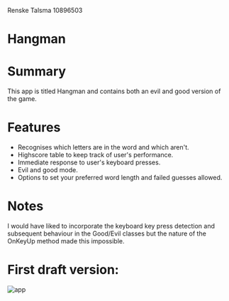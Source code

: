 Renske Talsma
10896503

# Hangman

# Summary
This app is titled Hangman and contains both an evil and good version of the game.
 
# Features
* Recognises which letters are in the word and which aren't.
* Highscore table to keep track of user's performance.
* Immediate response to user's keyboard presses.
* Evil and good mode.
* Options to set your preferred word length and failed guesses allowed.


# Notes
I would have liked to incorporate the keyboard key press detection and subsequent behaviour in the Good/Evil classes but the nature of the OnKeyUp method made this impossible.


# First draft version:

![app](http://i.imgur.com/UjftaZe.png)